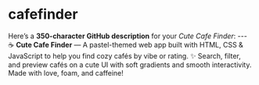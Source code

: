 # cafefinder
Here’s a **350-character GitHub description** for your *Cute Cafe Finder*:  ---  ☕ **Cute Cafe Finder** — A pastel-themed web app built with HTML, CSS &amp; JavaScript to help you find cozy cafés by vibe or rating. ✨ Search, filter, and preview cafés on a cute UI with soft gradients and smooth interactivity. Made with love, foam, and caffeine! 
